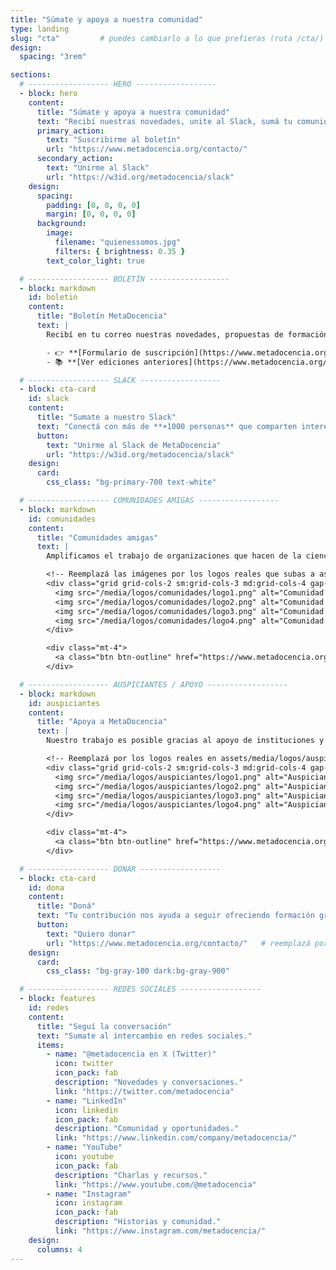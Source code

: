 ```yaml
---
title: "Súmate y apoya a nuestra comunidad"
type: landing
slug: "cta"         # puedes cambiarlo a lo que prefieras (ruta /cta/)
design:
  spacing: "3rem"

sections:
  # ------------------ HERO ------------------
  - block: hero
    content:
      title: "Súmate y apoya a nuestra comunidad"
      text: "Recibí nuestras novedades, unite al Slack, sumá tu comunidad, apoyá y ayudanos a hacer crecer la ciencia abierta en red."
      primary_action:
        text: "Suscribirme al boletín"
        url: "https://www.metadocencia.org/contacto/"
      secondary_action:
        text: "Unirme al Slack"
        url: "https://w3id.org/metadocencia/slack"
    design:
      spacing:
        padding: [0, 0, 0, 0]
        margin: [0, 0, 0, 0]
      background:
        image:
          filename: "quienessomos.jpg"
          filters: { brightness: 0.35 }
        text_color_light: true

  # ------------------ BOLETÍN ------------------
  - block: markdown
    id: boletin
    content:
      title: "Boletín MetaDocencia"
      text: |
        Recibí en tu correo nuestras novedades, propuestas de formación, oportunidades y eventos de interés.

        - 👉 **[Formulario de suscripción](https://www.metadocencia.org/contacto/){.btn .btn-primary}**
        - 📚 **[Ver ediciones anteriores](https://www.metadocencia.org/boletines/){.btn .btn-outline}**

  # ------------------ SLACK ------------------
  - block: cta-card
    id: slack
    content:
      title: "Sumate a nuestro Slack"
      text: "Conectá con más de **+1000 personas** que comparten interés por la educación, la ciencia abierta y la colaboración."
      button:
        text: "Unirme al Slack de MetaDocencia"
        url: "https://w3id.org/metadocencia/slack"
    design:
      card:
        css_class: "bg-primary-700 text-white"

  # ------------------ COMUNIDADES AMIGAS ------------------
  - block: markdown
    id: comunidades
    content:
      title: "Comunidades amigas"
      text: |
        Amplificamos el trabajo de organizaciones que hacen de la ciencia abierta un esfuerzo global, colectivo y comunitario.

        <!-- Reemplazá las imágenes por los logos reales que subas a assets/media/logos/comunidades/ -->
        <div class="grid grid-cols-2 sm:grid-cols-3 md:grid-cols-4 gap-6 items-center">
          <img src="/media/logos/comunidades/logo1.png" alt="Comunidad 1">
          <img src="/media/logos/comunidades/logo2.png" alt="Comunidad 2">
          <img src="/media/logos/comunidades/logo3.png" alt="Comunidad 3">
          <img src="/media/logos/comunidades/logo4.png" alt="Comunidad 4">
        </div>

        <div class="mt-4">
          <a class="btn btn-outline" href="https://www.metadocencia.org/contacto/">Sumá tu comunidad</a>
        </div>

  # ------------------ AUSPICIANTES / APOYO ------------------
  - block: markdown
    id: auspiciantes
    content:
      title: "Apoya a MetaDocencia"
      text: |
        Nuestro trabajo es posible gracias al apoyo de instituciones y organizaciones que comparten nuestra misión.

        <!-- Reemplazá por los logos reales en assets/media/logos/auspiciantes/ -->
        <div class="grid grid-cols-2 sm:grid-cols-3 md:grid-cols-4 gap-6 items-center">
          <img src="/media/logos/auspiciantes/logo1.png" alt="Auspiciante 1">
          <img src="/media/logos/auspiciantes/logo2.png" alt="Auspiciante 2">
          <img src="/media/logos/auspiciantes/logo3.png" alt="Auspiciante 3">
          <img src="/media/logos/auspiciantes/logo4.png" alt="Auspiciante 4">
        </div>

        <div class="mt-4">
          <a class="btn btn-outline" href="https://www.metadocencia.org/contacto/">Acompañanos</a>
        </div>

  # ------------------ DONAR ------------------
  - block: cta-card
    id: dona
    content:
      title: "Doná"
      text: "Tu contribución nos ayuda a seguir ofreciendo formación gratuita, generando recursos abiertos y fortaleciendo la comunidad."
      button:
        text: "Quiero donar"
        url: "https://www.metadocencia.org/contacto/"   # reemplazá por el formulario de donación si tenés otra URL
    design:
      card:
        css_class: "bg-gray-100 dark:bg-gray-900"

  # ------------------ REDES SOCIALES ------------------
  - block: features
    id: redes
    content:
      title: "Seguí la conversación"
      text: "Sumate al intercambio en redes sociales."
      items:
        - name: "@metadocencia en X (Twitter)"
          icon: twitter
          icon_pack: fab
          description: "Novedades y conversaciones."
          link: "https://twitter.com/metadocencia"
        - name: "LinkedIn"
          icon: linkedin
          icon_pack: fab
          description: "Comunidad y oportunidades."
          link: "https://www.linkedin.com/company/metadocencia/"
        - name: "YouTube"
          icon: youtube
          icon_pack: fab
          description: "Charlas y recursos."
          link: "https://www.youtube.com/@metadocencia"
        - name: "Instagram"
          icon: instagram
          icon_pack: fab
          description: "Historias y comunidad."
          link: "https://www.instagram.com/metadocencia/"
    design:
      columns: 4
---
```

